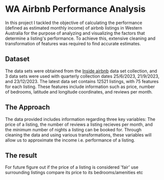# WA Airbnb Performance Analysis
In this project I tackled the objective of calculating the performance (defined as estimated monthly income) of airbnb listings in Western Australia for the purpose of analyzing and visualizing the factors that determine a listing's performance. To achieve this, extensive cleaning and transformation of features was required to find accurate estimates.

## Dataset 
The data sets were obtained from the [Inside airbnb](https://insideairbnb.com/) data set collection, and 3 data sets were used with quarterly collection dates 25/6/2023, 21/9/2023, and 23/12/2023. The latest data set contains 12521 listings, with 75 features for each listing. These features include information such as price, number of bedrooms, latitude and longitude coordinates, and reviews per month.

## The Approach
The data provided includes information regarding three key variables: The price of a listing, the number of reviews a listing recieves per month, and the minimum number of nights a listing can be booked for. Through cleaning the data and using various transformations, these variables will allow us to approximate the income i.e. performance of a listing.



## The result










For future
figure out if the price of a listing is considered 'fair'
  use surrounding listings
  compare its price to its bedrooms/amenities etc
  
